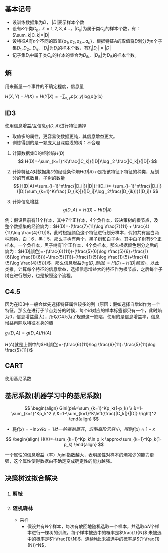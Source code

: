 ## 基本记号

- 设训练数据集为$D$， $|D|$表示样本个数
- 设有$K$个类$C_k， k = 1,2,3,4\ldots ，|C_k|$为属于类$C_k$的样本个数，有：$\sum_k|C_k|=|D|
- 设特征$A$有$n$个不同的取值$\{a_1,a_2,a_3 \ldots a_n\}$，根据特征$A$的取值将$D$划分为$n$个子集$D_1,D_2 \ldots D_n，|D_i|$为$D_i$的样本个数，有$\sum_i|D_i|=|D|$
- 记子集$D_i$中属于类$C_k$的样本的集合为$D_{ik}$，$|D_{ik}|$为$D_{ik}$的样本个数。



## 熵

用来衡量一个事件的不确定程度，信息量

$H(X,Y)-H(X)=H(Y|X)=-\sum_{x,y}p(x,y) \log p(y|x)$



## ID3

使用信息增益/互信息$g(D,A)$进行特征选择

- 取值多的属性，更容易使数据更纯，其信息增益更大。
- 训练得到的是一颗庞大且深度浅的树：不合理

1. 计算数据集D的经验熵$H(D)$
   $$
   H(D)=-\sum_{k=1}^K\frac{|C_k|}{|D|}\log _2 \frac{|C_k|}{|D|}
   $$

2. 计算特征$A$对数据集$D$的经验条件熵$H(D|A)$ $n$是指该特征下特征的种类，及划分的节点数目，子树的数量
   $$
   H(D|A)=\sum_{i=1}^n\frac{|D_i|}{|D|}H(D_i)=-\sum_{i=1}^n\frac{|D_i|}{|D|}\sum_{k=1}^K\frac{|D_{ik}|}{|D_i|}\log _2\frac{|D_{ik}|}{|D_i|}
   $$
   
3. 计算信息增益
   $$
   g(D,A) = H(D)-H(D|A)
   $$



例：假设目前有11个样本，其中7个正样本，4个负样本，该决策树的根节点，及整个数据集的经验熵为：$H(D)=-(\frac{7}{11}\log \frac{7}{11} + \frac{4}{11}\log \frac{4}{11})$，此时根据颜色这个特征进行划分样本，假如共有黑白两种颜色，白：6，黑：5，那么子树有两个，黑子树和白子树。其中白子树有5个正样本，一个负样本，黑子树有1个正样本，4个负样本，那么根据颜色划分之后的熵为：$H(D|颜色)=-(\frac{6}{11}(-(\frac{5}{6}\log \frac{5}{6}+\frac{1}{6}\log \frac{1}{6}))+\frac{5}{11}(-(\frac{1}{5}\log \frac{1}{5}+\frac{4}{5}\log \frac{4}{5})))$，那么信息增益为$g(D,颜色)=H(D)-H(D|颜色)$，以此类推，计算每个特征的信息增益，选择信息增益大的特征作为根节点，之后每个子树在进行划分，也是按照这个流程。



## C4.5

因为在ID3中一般会优先选择特征属性较多的列（原因：假如选择自增id作为一个特征，那么在进行子节点划分的时候，每个id对应的样本标签都只有一个，此时熵为0，信息增益最大），所以C4.5为了规避这一缺陷，使用的是信息增益率，信息增益再除以特征本身的熵

$g_r(D,A)=g(D,A) / H(A)$

$H(A)$就是上例中的$H(颜色)=-(\frac{6}{11}\log \frac{6}{11}+\frac{5}{11}\log \frac{5}{11})$

## CART

使用基尼系数

## 基尼系数(机器学习中的基尼系数)

$$
\begin{align}
Gini(p)&=\sum_{k=1}^Kp_k(1-p_k) \\
&=1-\sum_{k=1}^Kp_k^2 \\
&=1-\sum_{k=1}^K\left(\frac{|C_k|}{|D|} \right)^2
\end{align}
$$

- 将$f(x)=- \ln x在x=1处一阶泰勒展开，忽略高阶无穷小，得到f(x)\approx 1-x$

$$
\begin{align}
H(X)=-\sum_{k=1}^Kp_k\ln p_k \approx\sum_{k=1}^Kp_k(1-p_k)
\end{align}
$$

一个属性的信息增益（率）/gini指数越大，表明属性对样本的熵减少的能力更强，这个属性使得数据由不确定变成确定性的能力越强。



## 决策树过拟合解决

1. ### 剪枝

2. ### 随机森林

   - 采样 
     - 假设共有$N$个样本，每次有放回地随机选取一个样本，共选取$\alpha N$个样本进行一棵树的训练。每个样本被选中的概率是$\frac{1}{N}$ 未被选中的概率是$1-\frac{1}{N}$，连续$N$此未被选中的概率是$(1-\frac{1}{N})^N$，